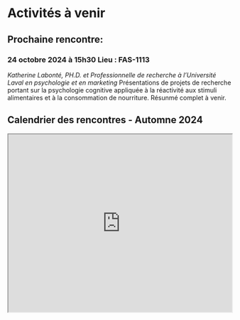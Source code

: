 

# Activités à venir

## Prochaine rencontre:

### 24 octobre 2024 à 15h30 Lieu : FAS-1113
*Katherine Labonté,  PH.D. et Professionnelle de recherche à l’Université Laval en psychologie et en marketing*
Présentations de projets de recherche portant sur la psychologie cognitive appliquée à la réactivité aux stimuli alimentaires et à la consommation de nourriture. Résunmé complet à venir.


## Calendrier des rencontres - Automne 2024

<iframe width='100%' height='400' src="https://docs.google.com/document/d/1HGuPQ3QcIe4HzX_6mAoVZKanXStc6cMBk2Twln2krKw/pub?embedded=true"> display:block;</iframe>


